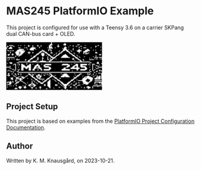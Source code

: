 # MAS245 PlatformIO Example

This project is configured for use with a Teensy 3.6 on a carrier SKPang dual CAN-bus card + OLED.

<img src="mas245_logo.png" alt="MAS245 splashscreen for OLED 128x64 pixels" width="256" height="128" />


## Project Setup

This project is based on examples from the [PlatformIO Project Configuration Documentation](https://docs.platformio.org/page/projectconf.html).

## Author

Written by K. M. Knausgård, on 2023-10-21.
